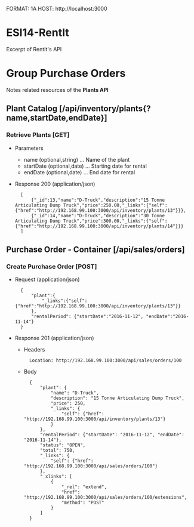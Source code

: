 FORMAT: 1A
HOST: http://localhost:3000

# ESI14-RentIt
Excerpt of RentIt's API

# Group Purchase Orders
Notes related resources of the **Plants API**

## Plant Catalog [/api/inventory/plants{?name,startDate,endDate}]
### Retrieve Plants [GET]
+ Parameters
    + name (optional,string) ... Name of the plant
    + startDate (optional,date) ... Starting date for rental
    + endDate (optional,date) ... End date for rental

+ Response 200 (application/json)

        [
            {"_id":13,"name":"D-Truck","description":"15 Tonne Articulating Dump Truck","price":250.00,"_links":{"self":{"href":"http://192.168.99.100:3000/api/inventory/plants/13"}}},
            {"_id":14,"name":"D-Truck","description":"30 Tonne Articulating Dump Truck","price":300.00,"_links":{"self":{"href":"http://192.168.99.100:3000/api/inventory/plants/14"}}}
        ]

## Purchase Order - Container [/api/sales/orders]
### Create Purchase Order [POST]
+ Request (application/json)

        {
            "plant":{
                "_links":{"self":{"href":"http://192.168.99.100:3000/api/inventory/plants/13"}}
            },
            "rentalPeriod": {"startDate":"2016-11-12", "endDate":"2016-11-14"}
        }

+ Response 201 (application/json)

    + Headers

            Location: http://192.168.99.100:3000/api/sales/orders/100

    + Body

            {
                "plant": {
                    "name": "D-Truck",
                    "description": "15 Tonne Articulating Dump Truck",
                    "price": 250,
                    "_links": {
                        "self": {"href": "http://192.168.99.100:3000/api/inventory/plants/13"}
                    }
                },
                "rentalPeriod": {"startDate": "2016-11-12", "endDate": "2016-11-14"},
                "status": "OPEN",
                "total": 750,
                "_links": {
                    "self": {"href": "http://192.168.99.100:3000/api/sales/orders/100"}
                },
                "_xlinks": [
                    {
                        "_rel": "extend",
                        "href": "http://192.168.99.100:3000/api/sales/orders/100/extensions",
                        "method": "POST"
                    }
                ]
            }